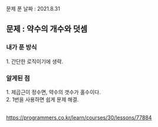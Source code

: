 문제 푼 날짜 : 2021.8.31

<h2>문제 : 약수의 개수와 덧셈</h2>

<h3>내가 푼 방식</h3>
<div>1. 간단한 로직이기에 생략.</div>

<h3>알게된 점</h3>
<div>1. 제곱근이 정수면, 약수의 갯수가 홀수이다.</div>
<div>2. 1번을 사용하면 쉽게 문제 해결.</div>
<br>

https://programmers.co.kr/learn/courses/30/lessons/77884